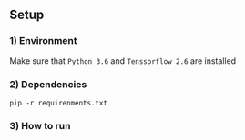 


## Setup 



### 1) Environment

Make sure that `Python 3.6` and `Tenssorflow 2.6` are installed

### 2) Dependencies 
```
pip -r requirenments.txt
```
### 3) How to run 

